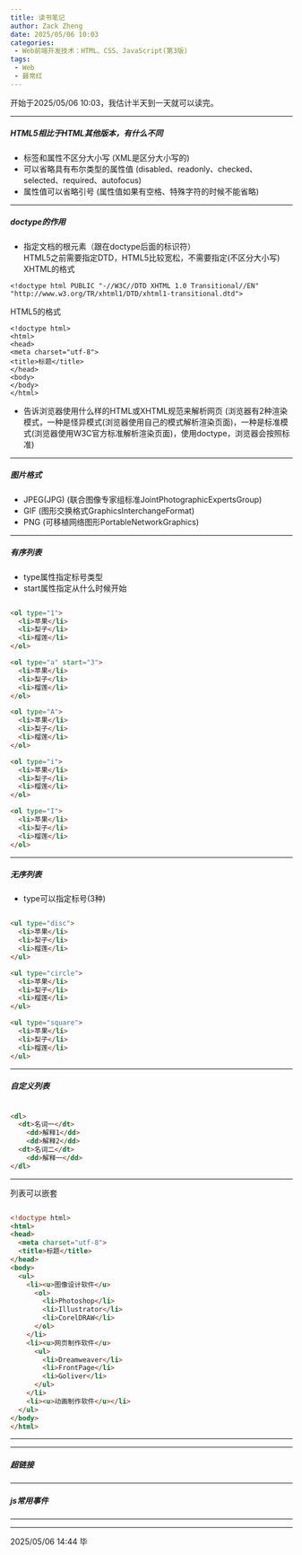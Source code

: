 ```yaml
---
title: 读书笔记
author: Zack Zheng
date: 2025/05/06 10:03
categories:
 - Web前端开发技术：HTML、CSS、JavaScript(第3版)
tags:
 - Web
 - 聂常红
---
```


开始于2025/05/06 10:03，我估计半天到一天就可以读完。

---------------------

##### HTML5相比于HTML其他版本，有什么不同

+ 标签和属性不区分大小写
(XML是区分大小写的)
+ 可以省略具有布尔类型的属性值
(disabled、readonly、checked、selected、required、autofocus)
+ 属性值可以省略引号
(属性值如果有空格、特殊字符的时候不能省略)

---------------------

##### doctype的作用

+ 指定文档的根元素（跟在doctype后面的标识符）    
HTML5之前需要指定DTD，HTML5比较宽松，不需要指定(不区分大小写)     
XHTML的格式    
```XHTML
<!doctype html PUBLIC "-//W3C//DTD XHTML 1.0 Transitional//EN" "http://www.w3.org/TR/xhtml1/DTD/xhtml1-transitional.dtd">
```
HTML5的格式     
```HTML5
<!doctype html>
<html>
<head>
<meta charset="utf-8">
<title>标题</title>
</head>
<body>
</body>
</html>
```
+ 告诉浏览器使用什么样的HTML或XHTML规范来解析网页
(浏览器有2种渲染模式，一种是怪异模式(浏览器使用自己的模式解析渲染页面)，一种是标准模式(浏览器使用W3C官方标准解析渲染页面)，使用doctype，浏览器会按照标准)

---------------------

##### 图片格式

+ JPEG(JPG)
(联合图像专家组标准JointPhotographicExpertsGroup)
+ GIF
(图形交换格式GraphicsInterchangeFormat)
+ PNG
(可移植网络图形PortableNetworkGraphics)


---------------------

##### 有序列表

+ type属性指定标号类型
+ start属性指定从什么时候开始

```html

<ol type="1">
  <li>苹果</li>
  <li>梨子</li>
  <li>榴莲</li>
</ol>

<ol type="a" start="3">
  <li>苹果</li>
  <li>梨子</li>
  <li>榴莲</li>
</ol>

<ol type="A">
  <li>苹果</li>
  <li>梨子</li>
  <li>榴莲</li>
</ol>

<ol type="i">
  <li>苹果</li>
  <li>梨子</li>
  <li>榴莲</li>
</ol>

<ol type="I">
  <li>苹果</li>
  <li>梨子</li>
  <li>榴莲</li>
</ol>

```

---------------------

##### 无序列表

+ type可以指定标号(3种)

```html

<ul type="disc">
  <li>苹果</li>
  <li>梨子</li>
  <li>榴莲</li>
</ul>

<ul type="circle">
  <li>苹果</li>
  <li>梨子</li>
  <li>榴莲</li>
</ul>

<ul type="square">
  <li>苹果</li>
  <li>梨子</li>
  <li>榴莲</li>
</ul>

```

---------------------

##### 自定义列表

```html

<dl>
  <dt>名词一</dt>
    <dd>解释1</dd>
    <dd>解释2</dd>
  <dt>名词二</dt>
    <dd>解释一</dd>
</dl>

```

---------------------

列表可以嵌套

```html

<!doctype html>
<html>
<head>
  <meta charset="utf-8">
  <title>标题</title>
</head>
<body>
  <ul>
    <li><u>图像设计软件</u>
      <ol>
        <li>Photoshop</li>
        <li>Illustrator</li>
        <li>CorelDRAW</li>
      </ol>
    </li>
    <li><u>网页制作软件</u>
      <ul>
        <li>Dreamweaver</li>
        <li>FrontPage</li>
        <li>Goliver</li>
      </ul>
    </li>
    <li><u>动画制作软件</u></li>
  </ul>
</body>
</html>

```

---------------------

<simple-img src="https://gitee.com/zackzhengxy/picGallery/raw/main/imgs/块元素行内元素及行内块元素.png"></simple-img>


---------------------

##### 超链接

<simple-img src="https://gitee.com/zackzhengxy/picGallery/raw/main/imgs/超链接a标签.png"></simple-img>


---------------------

##### js常用事件


<simple-img src="https://gitee.com/zackzhengxy/picGallery/raw/main/imgs/js常用事件.png"></simple-img>


---------------------

<simple-img src="https://gitee.com/zackzhengxy/picGallery/raw/main/imgs/BOM和DOM.png"></simple-img>


---------------------

2025/05/06 14:44 毕
